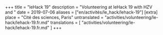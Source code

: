 +++
title = "leHack 19"
description = "Volunteering at leHack 19 with HZV and "
date = 2019-07-06
aliases = ["en/activités/le_hack/lehack-19"]
[extra]
place = "Cité des sciences, Paris"
untranslated = "activities/volunteering/le-hack/lehack-19.fr.md"
translations = [
    "activities/volunteering/le-hack/lehack-19.fr.md"
]
+++
